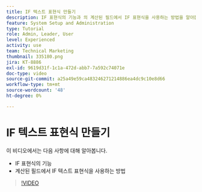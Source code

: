 ```yaml
---
title: IF 텍스트 표현식 만들기
description: IF 표현식의 기능과 의 계산된 필드에서 IF 표현식을 사용하는 방법을 알아봅니다. [!DNL Workfront].
feature: System Setup and Administration
type: Tutorial
role: Admin, Leader, User
level: Experienced
activity: use
team: Technical Marketing
thumbnail: 335180.png
jira: KT-8886
exl-id: 9619d31f-1c1a-472d-abb7-7a592c74071e
doc-type: video
source-git-commit: a25a49e59ca483246271214886ea4dc9c10e8d66
workflow-type: tm+mt
source-wordcount: '48'
ht-degree: 0%

---
```


# IF 텍스트 표현식 만들기

이 비디오에서는 다음 사항에 대해 알아봅니다.

* IF 표현식의 기능
* 계산된 필드에서 IF 텍스트 표현식을 사용하는 방법

>[!VIDEO](https://video.tv.adobe.com/v/335180/?quality=12&learn=on)
